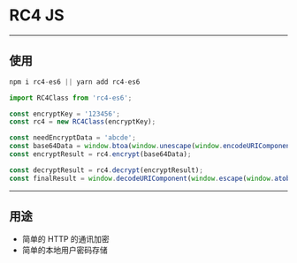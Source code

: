 # RC4 JS

--------

## 使用

```js
npm i rc4-es6 || yarn add rc4-es6

import RC4Class from 'rc4-es6';

const encryptKey = '123456';
const rc4 = new RC4Class(encryptKey);

const needEncryptData = 'abcde';
const base64Data = window.btoa(window.unescape(window.encodeURIComponent(needEncryptData)));
const encryptResult = rc4.encrypt(base64Data);

const decryptResult = rc4.decrypt(encryptResult);
const finalResult = window.decodeURIComponent(window.escape(window.atob(decryptResult)));
```

--------

## 用途

- 简单的 HTTP 的通讯加密
- 简单的本地用户密码存储
